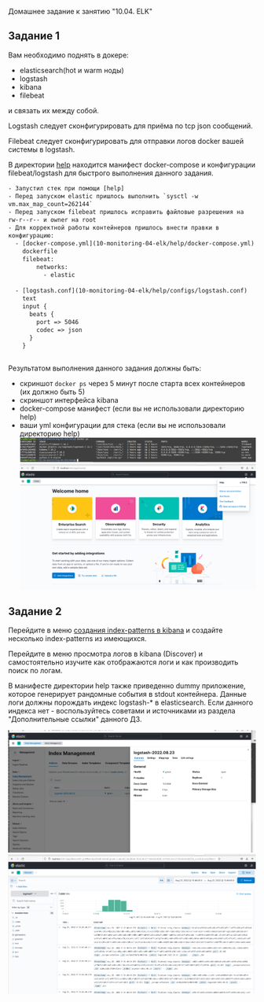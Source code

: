  Домашнее задание к занятию "10.04. ELK"


## Задание 1

Вам необходимо поднять в докере:
- elasticsearch(hot и warm ноды)
- logstash
- kibana
- filebeat

и связать их между собой.

Logstash следует сконфигурировать для приёма по tcp json сообщений.

Filebeat следует сконфигурировать для отправки логов docker вашей системы в logstash.

В директории [help](./help) находится манифест docker-compose и конфигурации filebeat/logstash для быстрого 
выполнения данного задания.
```
- Запустил стек при помощи [help]
- Перед запуском elastiс пришлось выполнить `sysctl -w vm.max_map_count=262144`
- Перед запуском filebeat пришлось исправить файловые разрешения на rw-r--r-- и owner на root
- Для корректной работы контейнеров пришлось внести правки в конфигурацию:
  - [docker-compose.yml](10-monitoring-04-elk/help/docker-compose.yml)  
    dockerfile
    filebeat:
        networks:
          - elastic
    
  - [logstash.conf](10-monitoring-04-elk/help/configs/logstash.conf)
    text
    input {
      beats {
        port => 5046
        codec => json
      }
    }
   
```

Результатом выполнения данного задания должны быть:
- скриншот `docker ps` через 5 минут после старта всех контейнеров (их должно быть 5)
- скриншот интерфейса kibana
- docker-compose манифест (если вы не использовали директорию help)
- ваши yml конфигурации для стека (если вы не использовали директорию help)
![img10_04_01.png](img10_04_01.png)
![img10_04_02.png](img10_04_02.png)



## Задание 2

Перейдите в меню [создания index-patterns  в kibana](http://localhost:5601/app/management/kibana/indexPatterns/create)
и создайте несколько index-patterns из имеющихся.

Перейдите в меню просмотра логов в kibana (Discover) и самостоятельно изучите как отображаются логи и как производить 
поиск по логам.

В манифесте директории help также приведенно dummy приложение, которое генерирует рандомные события в stdout контейнера.
Данные логи должны порождать индекс logstash-* в elasticsearch. Если данного индекса нет - воспользуйтесь советами 
и источниками из раздела "Дополнительные ссылки" данного ДЗ.

![img10_04_03.png](img10_04_03.png)
![img10_04_04.png](img10_04_04.png)
